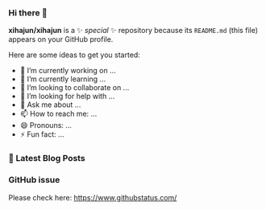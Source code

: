 ### Hi there 👋

**xihajun/xihajun** is a ✨ _special_ ✨ repository because its `README.md` (this file) appears on your GitHub profile.

Here are some ideas to get you started:

- 🔭 I’m currently working on ...
- 🌱 I’m currently learning ...
- 👯 I’m looking to collaborate on ...
- 🤔 I’m looking for help with ...
- 💬 Ask me about ...
- 📫 How to reach me: ...
- 😄 Pronouns: ...
- ⚡ Fun fact: ...

### 📕 Latest Blog Posts

<!-- BLOG-POST-LIST:START -->

<!-- BLOG-POST-LIST:END -->

### GitHub issue
Please check here: https://www.githubstatus.com/
